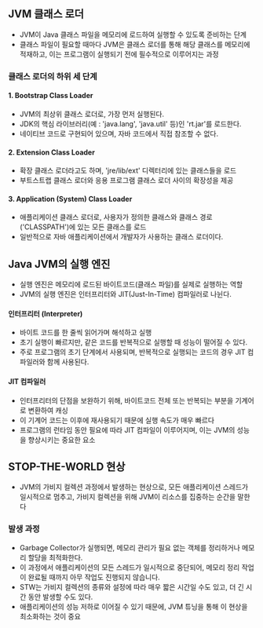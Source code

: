 ## JVM 클래스 로더
- JVM이 Java 클래스 파일을 메모리에 로드하여 실행할 수 있도록 준비하는 단계
- 클래스 파일이 필요할 때마다 JVM은 클래스 로더를 통해 해당 클래스를 메모리에 적재하고, 이는 프로그램이 실행되기 전에 필수적으로 이루어지는 과정

### 클래스 로더의 하위 세 단계

#### 1. Bootstrap Class Loader
- JVM의 최상위 클래스 로더로, 가장 먼저 실행된다.
- JDK의 핵심 라이브러리(예 : 'java.lang', 'java.util' 등)인 'rt.jar'를 로드한다.
- 네이티브 코드로 구현되어 있으며, 자바 코드에서 직접 참조할 수 없다.

#### 2. Extension Class Loader
- 확장 클래스 로더라고도 하며, 'jre/lib/ext' 디렉터리에 있는 클래스들을 로드
- 부트스트랩 클래스 로더와 응용 프로그램 클래스 로더 사이의 확장성을 제공

#### 3. Application (System) Class Loader
- 애플리케이션 클래스 로더로, 사용자가 정의한 클래스와 클래스 경로('CLASSPATH')에 있는 모든 클래스를 로드
- 일반적으로 자바 애플리케이션에서 개발자가 사용하는 클래스 로더이다.

## Java JVM의 실행 엔진
- 실행 엔진은 메모리에 로드된 바이트코드(클래스 파일)를 실제로 실행하는 역할
- JVM의 실행 엔진은 인터프리터와 JIT(Just-In-Time) 컴파일러로 나뉜다.

#### 인터프리터 (Interpreter)
- 바이트 코드를 한 줄씩 읽어가며 해석하고 실행
- 초기 실행이 빠르지만, 같은 코드를 반복적으로 실행할 때 성능이 떨어질 수 있다.
- 주로 프로그램의 초기 단계에서 사용되며, 반복적으로 실행되는 코드의 경우 JIT 컴파일러와 함께 사용된다.

#### JIT 컴파일러
- 인터프리터의 단점을 보완하기 위해, 바이트코드 전체 또는 반복되는 부분을 기계어로 변환하여 캐싱
- 이 기계어 코드는 이후에 재사용되기 때문에 실행 속도가 매우 빠르다
- 프로그램의 런타임 동안 필요에 따라 JIT 컴파일이 이루어지며, 이는 JVM의 성능을 향상시키는 중요한 요소

## STOP-THE-WORLD 현상
- JVM의 가비지 컬렉션 과정에서 발생하는 현상으로, 모든 애플리케이션 스레드가 일시적으로 멈추고, 가비지 컬렉션을 위해 JVM이 리소스를 집중하는 순간을 말한다
 
### 발생 과정
- Garbage Collector가 실행되면, 메모리 관리가 필요 없는 객체를 정리하거나 메모리 할당을 최적화한다.
- 이 과정에서 애플리케이션의 모든 스레드가 일시적으로 중단되어, 메모리 정리 작업이 완료될 때까지 아무 작업도 진행되지 않습니다.
- STW는 가비지 컬렉션의 종류와 설정에 따라 매우 짧은 시간일 수도 있고, 더 긴 시간 동안 발생할 수도 있다.
- 애플리케이션의 성능 저하로 이어질 수 있기 때문에, JVM 튜닝을 통해 이 현상을 최소화하는 것이 중요


